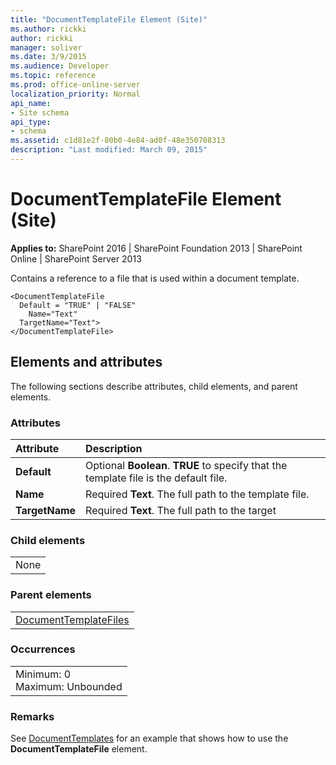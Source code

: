 ```yaml
---
title: "DocumentTemplateFile Element (Site)"
ms.author: rickki
author: rickki
manager: soliver
ms.date: 3/9/2015
ms.audience: Developer
ms.topic: reference
ms.prod: office-online-server
localization_priority: Normal
api_name:
- Site schema
api_type:
- schema
ms.assetid: c1d81e2f-80b0-4e84-ad0f-48e350708313
description: "Last modified: March 09, 2015"
---
```


# DocumentTemplateFile Element (Site)

 
  
 **Applies to:** SharePoint 2016 | SharePoint Foundation 2013 | SharePoint Online | SharePoint Server 2013
  
Contains a reference to a file that is used within a document template. 
  
```
<DocumentTemplateFile
  Default = "TRUE" | "FALSE"
    Name="Text"
  TargetName="Text">
</DocumentTemplateFile>
```

## Elements and attributes

The following sections describe attributes, child elements, and parent elements.

### Attributes

|**Attribute**|**Description**|
|:-----|:-----|
|**Default** <br/> |Optional **Boolean**. **TRUE** to specify that the template file is the default file.  <br/> |
|**Name** <br/> |Required **Text**. The full path to the template file.  <br/> |
|**TargetName** <br/> |Required **Text**. The full path to the target  <br/> |
   
### Child elements

||
|:-----|
|None |
   
### Parent elements

||
|:-----|
|[DocumentTemplateFiles](documenttemplatefiles-element-site.md)|
   
### Occurrences

||
|:-----|
|Minimum: 0  <br/> Maximum: Unbounded  <br/> |
   
### Remarks

See [DocumentTemplates](documenttemplates-element-site.md) for an example that shows how to use the **DocumentTemplateFile** element. 
  

